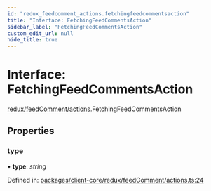 ```yaml
---
id: "redux_feedcomment_actions.fetchingfeedcommentsaction"
title: "Interface: FetchingFeedCommentsAction"
sidebar_label: "FetchingFeedCommentsAction"
custom_edit_url: null
hide_title: true
---
```


# Interface: FetchingFeedCommentsAction

[redux/feedComment/actions](../modules/redux_feedcomment_actions.md).FetchingFeedCommentsAction

## Properties

### type

• **type**: *string*

Defined in: [packages/client-core/redux/feedComment/actions.ts:24](https://github.com/xr3ngine/xr3ngine/blob/56376a778/packages/client-core/redux/feedComment/actions.ts#L24)
